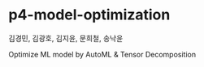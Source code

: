 # p4-model-optimization

김경민, 김광호, 김지윤, 문희철, 송낙윤

Optimize ML model by AutoML & Tensor Decomposition
